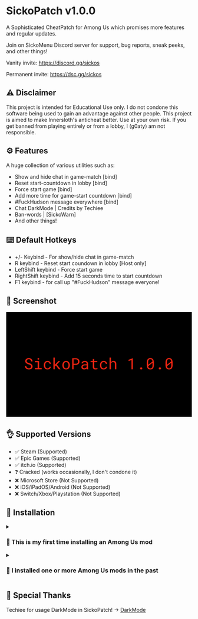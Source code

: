 # SickoPatch v1.0.0
A Sophisticated CheatPatch for Among Us which promises more features and regular updates.

Join on SickoMenu Discord server for support, bug reports, sneak peeks, and other things!

Vanity invite: https://discord.gg/sickos

Permanent invite: https://dsc.gg/sickos



## ⚠️ Disclaimer
This project is intended for Educational Use only. I do not condone this software being used to gain an advantage against other people. This project is aimed to make Innersloth's anticheat better. Use at your own risk. If you get banned from playing entirely or from a lobby, I (g0aty) am not responsible.

## ⚙️ Features
A huge collection of various utilities such as:
- Show and hide chat in game-match [bind]
- Reset start-countdown in lobby [bind]
- Force start game [bind]
- Add more time for game-start countdown [bind]
- #FuckHudson message everywhere [bind]
- Chat DarkMode | Credits by Techiee
- Ban-words | [SickoWarn]
- And other things!

## ⌨️ Default Hotkeys
- +/- Keybind - For show/hide chat in game-match
- R keybind - Reset start coundown in lobby [Host only]
- LeftShift keybind - Force start game
- RightShift keybind - Add 15 seconds time to start countdown
- F1 keybind - for call up "#FuckHudson" message everyone!

## 📸 Screenshot
<p align="center">
   <img src="SickoPatch 1.0.0.png">
</p>

## 👌 Supported Versions
- ✅ Steam (Supported)
- ✅ Epic Games (Supported)
- ✅ itch.io (Supported)
- ❓ Cracked (works occasionally, I don't condone it)
- ❌ Microsoft Store (Not Supported)
- ❌ iOS/iPadOS/Android (Not Supported)
- ❌ Switch/Xbox/Playstation (Not Supported)

## 💾 Installation
<details>
  <summary><h3>👶 This is my first time installing an Among Us mod</h3></summary>

## Windows
- Download `SickoPatch.1.0.0.zip` from the latest release found -> [here](https://github.com/Luckyheat/SickoPatch/releases/tag/Release).

- Extract the contents of the zip into your Among Us folder.

   
- Launch Among Us. The first launch will take **MUCH** longer, so don't worry if you have to wait a few minutes.

  
</details>


<details>

  <summary><h3>👴 I installed one or more Among Us mods in the past</h3></summary>

## Windows
- You should see a folder called `BepInEx` inside your Among Us folder. 
- Download `SickoPatch.dll` from the -> [latest release](https://github.com/Luckyheat/SickoPatch/releases/tag/Release), place it into `BepInEx/plugins` and launch Among Us.
</details>


## 🙏 Special Thanks
Techiee for usage DarkMode in SickoPatch! -> [DarkMode](<https://github.com/the-real-techiee/DarkModeAU>)
